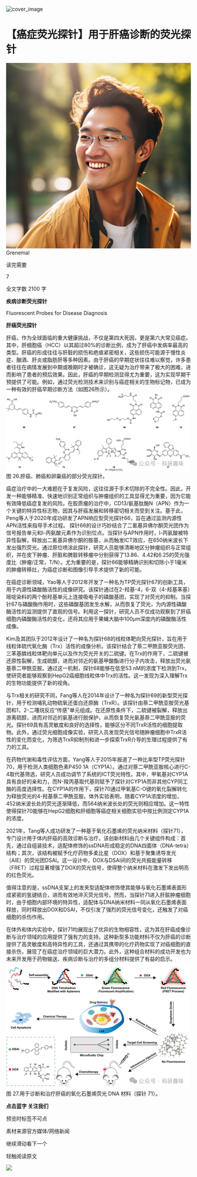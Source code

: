 ﻿![cover_image](https://mmbiz.qpic.cn/mmbiz_jpg/wzBk7nZmzgq1D2KIDNkicbm613N49kyC6YIEspcvMhhwku5c1E9HEHHTuYEj9YFqpq5Cic4RK17ldyOSwdvnP9rA/0?wx_fmt=jpeg) 

#  【癌症荧光探针】用于肝癌诊断的荧光探针 
 


![](../asset/2024-06-11_b3fc1271c7c2f5c46307a1fe4b9d0278_0.png)
Grenemal

读完需要

7

全文字数 2100 字

**疾病诊断荧光探针**

Fluorescent Probes for Disease Diagnosis

**肝癌荧光探针**

肝癌，作为全球面临的重大健康挑战，不仅是第四大死因，更是第六大常见癌症。其中，肝细胞癌（HCC）以其超过80%的诊断比例，成为了肝癌中发病率最高的类型。肝癌的形成往往与肝脏的损伤和疤痕紧密相关，这些损伤可能源于慢性炎症、酗酒、肝炎或脂肪肝等多种因素。由于肝癌的早期症状往往难以察觉，许多患者往往在病情发展到中期或晚期时才被确诊，这无疑为治疗带来了极大的困难，进而影响了患者的预后效果。因此，肝癌的早期检测显得尤为重要，这为实现早期干预提供了可能。例如，通过荧光检测技术来识别与癌症相关的生物标记物，已成为一种有效的肝癌早期诊断方法（如图26所示）。
![](../asset/2024-06-11_1bc32dc1be37184e6cbeb53e34735a93_1.png)
图 26.肝癌、肺癌和卵巢癌的部分荧光探针。

癌症治疗中的一大难题在于复发风险，这往往源于手术切除的不完全性。因此，开发一种能够精准、快速地识别正常组织与肿瘤组织的工具显得尤为重要，因为它能有效降低癌症复发的风险。在胶质瘤的治疗中，CD13/氨基肽酶N（APN）作为一个关键的特异性标志物，因其与肝癌发展和转移密切相关而受到关注。基于此，Peng等人于2020年成功研发了APN响应型荧光探针66，旨在通过监测内源性APN活性来指导手术过程。 探针66的设计巧妙结合了二氰基异佛尔酮荧光团作为信号报告单元和l-丙氨酸元素作为识别位点。当探针与APN作用时，l-丙氨酸被特异性裂解，释放出二氰基异佛尔酮的胺基，从而触发ICT效应，在650纳米波长下发出强烈荧光。通过原位喷涂此探针，研究人员能够清晰地区分肿瘤组织与正常组织，并在皮下肿瘤、肝脏和脾脏转移瘤中分别获得了13.86、4.42和6.25的荧光强度比（肿瘤/正常，T/N）。尤为重要的是，探针66能够精确识别和切除小于1毫米的肿瘤转移灶，为癌症诊断和图像引导手术提供了新的可能。

在癌症诊断领域，Yao等人于2012年开发了一种名为TP荧光探针67的创新工具，用于内源性磷酸酶活性的成像研究。该探针通过在2-羟基-4，6-双（4-羟基苯基）嘧啶染料的两个酚羟基单元上连接吸电子的磷酸基团，实现了对荧光的抑制。当探针67与磷酸酶作用时，这些磷酸基团发生水解，从而恢复了荧光，为内源性磷酸酶活性的监测提供了直观的信号。利用这一探针，研究人员不仅成功观察到了肝癌细胞内磷酸酶活性的变化，还将其应用于果蝇大脑中100μm深度内的磷酸酶活性成像。

Kim及其团队于2012年设计了一种名为探针68的线粒体靶向荧光探针，旨在用于线粒体硫代氧化酶（Trx）活性的成像分析。该探针结合了萘二甲酰亚胺荧光团、三苯基膦线粒体靶向单元以及作为荧光开关的二硫键。在Trx的作用下，二硫键被还原性裂解，生成硫醇，进而对邻近的氨基甲酸酯进行分子内攻击，释放出荧光氨基萘二甲酰亚胺。通过这一机制，探针68能够在低至53 nM的浓度下检测到Trx，使研究者能够观察到HepG2癌细胞线粒体中Trx的活性。这一发现为深入理解Trx的生物功能提供了新的视角。

与Trx相关的研究不同，Fang等人在2014年设计了一种名为探针69的新型荧光探针，用于检测哺乳动物硫氧还蛋白还原酶（TrxR）。该探针由萘二甲酰亚胺荧光基团和1，2-二噻烷反应“传感”单元组成。在还原性条件下，二硫键被裂解，释放出游离硫醇，进而对邻近的氨基进行脱保护，从而恢复荧光氨基萘二甲酰亚胺的荧光。探针69具有高灵敏度和良好的选择性，能够区分不同TrxR活性的细胞提取物。此外，通过荧光细胞成像实验，研究人员发现荧光信号随肿瘤细胞中TrxR活性的变化而变化，为筛选TrxR抑制剂和进一步探索TrxR介导的生理过程提供了有力的工具。

在药物代谢和毒性评估方面，Yang等人于2015年报道了一种比率型TP荧光探针70，用于检测人类细胞色素P450 1A（CYP1A）。通过对萘二甲酰亚胺核心进行C-4取代基筛选，研究人员成功调节了系统的ICT荧光特性。其中，甲氧基对CYP1A具有良好的亲和力，而N-羧丙基取代基则赋予了探针对CYP1A而非其他CYP同工酶的高度选择性。在CYP1A的作用下，探针70通过甲氧基C-O键的氧化裂解转化为释放荧光的4-羟基萘二甲酰亚胺。体外实验表明，随着CYP1A浓度的增加，452纳米波长处的荧光逐渐降低，而564纳米波长处的荧光则相应增加。这一特性使得探针70能够在HepG2细胞和肝细胞等癌症相关细胞实验中按比例测定CYP1A的浓度。

2021年，Tang等人成功研发了一种基于氧化石墨烯的荧光纳米材料（探针71），专门设计用于体内肝癌的高效诊断与治疗。该创新材料由几个关键组件构成：首先，通过自组装技术，适配体修饰的ssDNA形成稳定的DNA四面体（DNA-tetra）结构；其次，该结构被赋予化疗药物多柔比星（DOX）和基于聚集诱导发光（AIE）的荧光团DSAI。这一设计中，DOX与DSAI间的荧光共振能量转移（FRET）过程显著增强了DOX的荧光信号，使得整个纳米材料在激发下发出明亮的红色荧光。

值得注意的是，ssDNA支架上的发夹型适配体修饰使其能够与氧化石墨烯表面形成紧密的氢键结合，进而有效地淬灭荧光信号。然而，当探针71进入肝脏肿瘤细胞时，由于细胞内部环境的特异性，适配体与DNA纳米材料一同从氧化石墨烯表面释放，同时释放出DOX和DSAI，不仅引发了强烈的荧光信号变化，还触发了对癌细胞的杀伤作用。

在体外和体内实验中，探针71均展现出了优异的生物相容性，这为其在肝癌成像诊断与治疗领域的应用提供了强有力的支持。这种新型多功能材料不仅为肝癌的诊断提供了高灵敏度和高特异性的工具，还通过其携带的化疗药物实现了对癌细胞的直接杀伤，展现了在癌症治疗领域的巨大潜力。此外，这种组合材料的成功开发也为未来开发用于药物输送、疾病诊断与治疗的多组分材料提供了有益的启示。
![](../asset/2024-06-11_b6ab88bf34fdddb636ebf0d7daa87c31_2.png)
图 27.用于诊断和治疗肝癌的氧化石墨烯荧光 DNA 材料（探针 71）。

**点击蓝字 关注我们**

预览时标签不可点

素材来源官方媒体/网络新闻

  继续滑动看下一个 

 轻触阅读原文 

  ![](http://mmbiz.qpic.cn/mmbiz_png/wzBk7nZmzgq7v9Dg22Sz7VtfIJUOJaRx0AfgRtlrKZzKwOhTlicicAor2tvrgf1LUONnpYH3wKPRRrtL6nCvs0tQ/0?wx_fmt=png)  

